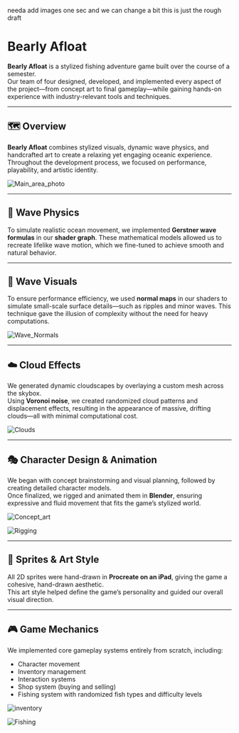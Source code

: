 needa add images one sec and we can change a bit this is just the rough draft

# Bearly Afloat

**Bearly Afloat** is a stylized fishing adventure game built over the course of a semester.  
Our team of four designed, developed, and implemented every aspect of the project—from concept art to final gameplay—while gaining hands-on experience with industry-relevant tools and techniques.

---

## 🗺️ Overview

**Bearly Afloat** combines stylized visuals, dynamic wave physics, and handcrafted art to create a relaxing yet engaging oceanic experience. Throughout the development process, we focused on performance, playability, and artistic identity.

![Main_area_photo](assets/mainFishpick.png)

---

## 🌊 Wave Physics

To simulate realistic ocean movement, we implemented **Gerstner wave formulas** in our **shader graph**. These mathematical models allowed us to recreate lifelike wave motion, which we fine-tuned to achieve smooth and natural behavior.

---

## 🌊 Wave Visuals

To ensure performance efficiency, we used **normal maps** in our shaders to simulate small-scale surface details—such as ripples and minor waves. This technique gave the illusion of complexity without the need for heavy computations.

![Wave_Normals](assets/waveNormals.png)

---

## ☁️ Cloud Effects

We generated dynamic cloudscapes by overlaying a custom mesh across the skybox.  
Using **Voronoi noise**, we created randomized cloud patterns and displacement effects, resulting in the appearance of massive, drifting clouds—all with minimal computational cost.


![Clouds](assets/clouds.png)

---

## 🎭 Character Design & Animation

We began with concept brainstorming and visual planning, followed by creating detailed character models.  
Once finalized, we rigged and animated them in **Blender**, ensuring expressive and fluid movement that fits the game’s stylized world.

![Concept_art](assets/concept_art.jpg)


![Rigging](assets/rigging.gif)

---

## 🎨 Sprites & Art Style

All 2D sprites were hand-drawn in **Procreate on an iPad**, giving the game a cohesive, hand-drawn aesthetic.  
This art style helped define the game’s personality and guided our overall visual direction.

---

## 🎮 Game Mechanics

We implemented core gameplay systems entirely from scratch, including:

- Character movement  
- Inventory management  
- Interaction systems  
- Shop system (buying and selling)  
- Fishing system with randomized fish types and difficulty levels


![inventory](assets/Inventory.png)


![Fishing](assets/fishing.png)



